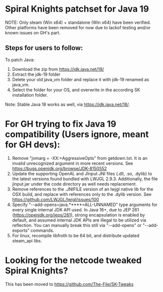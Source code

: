 # Spiral Knights patchset for Java 19

NOTE: Only steam (Win x64) + standalone (Win x64) have been verified.
Other platforms have been removed for now due to lackof testing and/or known issues on GH's part.

## Steps for users to follow:

To patch Java:
1. Download the zip from https://jdk.java.net/19/
2. Extract the jdk-19 folder
3. Delete your old java_vm folder and replace it with jdk-19 renamed as java_vm.
4. Select the folder for your OS, and overwrite in the according SK installation folder.

Note: Stable Java 18 works as well, via https://jdk.java.net/18/.

# For GH trying to fix Java 19 compatibility (Users ignore, meant for GH devs):

1. Remove "jvmarg = -XX:+AggressiveOpts" from getdown.txt. It is an invalid unrecognized argument in more recent versions.
See https://bugs.openjdk.org/browse/JDK-8150552
2. Update the supporting OpenAL and JInput JNI files (.dll, .so, .dylib) to the latest versions found bundled with LWJGL 2.9.3. Additionally, the file jinput.jar under the code directory as well needs replacement.
3. Remove references to the .JNIFILE version of an lwjgl native lib for the OSX build, and replace with references only to the .dylib version.
See https://github.com/LWJGL/lwjgl/issues/100
4. Specify "--add-opens=java.*****=ALL-UNNAMED" type arguments for every single internal JDK API used.
In Java 16+, due to JEP 261 (https://openjdk.org/jeps/261), strong encapsulation is enabled by default,
and assumed internal JDK APIs are illegal to be utilized via reflection. You can manually break this still 
via "--add-opens" or "--add-exports" commands.
5. For linux, recompile libfroth to be 64 bit, and distribute updated steam_api libs.

# Looking for the netcode tweaked Spiral Knights?

 This has been moved to https://github.com/The-File/SK-Tweaks
